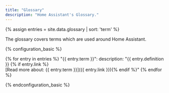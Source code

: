 ```yaml
---
title: "Glossary"
description: "Home Assistant's Glossary."
---
```


{% assign entries = site.data.glossary | sort: 'term'  %}

The glossary covers terms which are used around Home Assistant.

{% configuration_basic %}

{% for entry in entries %}
  "{{ entry.term }}":
    description: "{{ entry.definition }}
      {% if entry.link %}<br />[Read more about: {{ entry.term }}]({{ entry.link }}){% endif %}"
{% endfor %}

{% endconfiguration_basic %}
